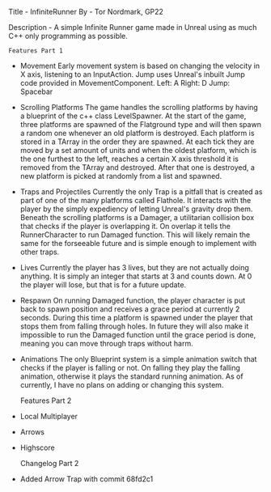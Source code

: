 Title - InfiniteRunner
By - Tor Nordmark, GP22

Description - A simple Infinite Runner game made in Unreal using as much C++ only programming as possible.


	Features Part 1
- Movement
Early movement system is based on changing the velocity in X axis, listening to an InputAction. Jump uses Unreal's inbuilt Jump code provided in MovementComponent.
Left: A
Right: D
Jump: Spacebar

- Scrolling Platforms
The game handles the scrolling platforms by having a blueprint of the c++ class LevelSpawner.
At the start of the game, three platforms are spawned of the Flatground type and will then spawn a random one whenever an old platform is destroyed. Each platform is stored in a TArray in the order they are spawned.
At each tick they are moved by a set amount of units and when the oldest platform, which is the one furthest to the left, reaches a certain X axis threshold it is removed from the TArray and destroyed.
After that one is destroyed, a new platform is picked at randomly from a list and spawned.


- Traps and Projectiles
Currently the only Trap is a pitfall that is created as part of one of the many platforms called Flathole. It interacts with the player by the simply expediency of letting Unreal's gravity drop them.
Beneath the scrolling platforms is a Damager, a utilitarian collision box that checks if the player is overlapping it. On overlap it tells the RunnerCharacter to run Damaged function.
This will likely remain the same for the forseeable future and is simple enough to implement with other traps.

- Lives
Currently the player has 3 lives, but they are not actually doing anything. It is simply an integer that starts at 3 and counts down. At 0 the player will lose, but that is for a future update.

- Respawn
On running Damaged function, the player character is put back to spawn position and receives a grace period at currently 2 seconds. During this time a platform is spawned under the player that stops them from falling through holes.
In future they will also make it impossible to run the Damaged function until the grace period is done, meaning you can move through traps without harm.

- Animations
The only Blueprint system is a simple animation switch that checks if the player is falling or not. On falling they play the falling animation, otherwise it plays the standard running animation.
As of currently, I have no plans on adding or changing this system.

	Features Part 2
- Local Multiplayer

- Arrows

- Highscore

	Changelog Part 2
- Added Arrow Trap with commit 68fd2c1